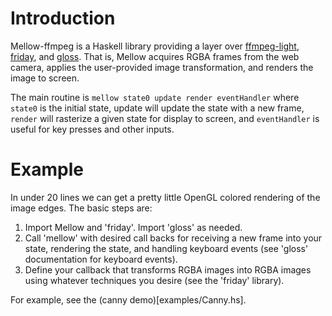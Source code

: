 # Introduction

Mellow-ffmpeg is a Haskell library providing a layer over
[ffmpeg-light](https://github.com/acowley/ffmpeg-light),
[friday](https://github.com/RaphaelJ/friday), and
[gloss](http://gloss.ouroborus.net/).  That is, Mellow acquires RGBA frames from
the web camera, applies the user-provided image transformation, and renders the
image to screen.

The main routine is `mellow state0 update render eventHandler` where `state0` is
the initial state, update will update the state with a new frame, `render` will
rasterize a given state for display to screen, and `eventHandler` is useful for
key presses and other inputs.

# Example

In under 20 lines we can get a pretty little OpenGL colored rendering of the
image edges.  The basic steps are:

1. Import Mellow and 'friday'.  Import 'gloss' as needed.
2. Call 'mellow' with desired call backs for receiving a new frame into your
   state, rendering the state, and handling keyboard events (see 'gloss'
   documentation for keyboard events).
3. Define your callback that transforms RGBA images into RGBA images
   using whatever techniques you desire (see the 'friday' library).


For example, see the (canny demo)[examples/Canny.hs].
